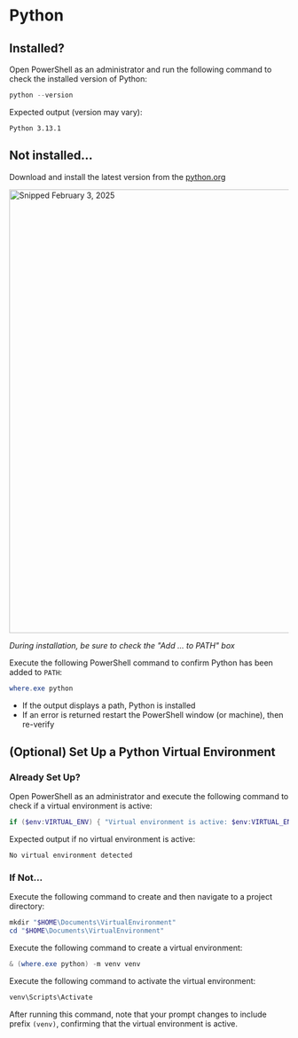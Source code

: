 # Python

## Installed?

Open PowerShell as an administrator and run the following command to check the installed version of Python:

```powershell
python --version
```

Expected output (version may vary):
```
Python 3.13.1
```

## Not installed...

Download and install the latest version from the [python.org](https://www.python.org/downloads)

<img src="https://github.com/user-attachments/assets/1f103580-e5a3-46fc-82c7-2c91e700e75c" width="800" title="Snipped February 3, 2025" />

_During installation, be sure to check the "Add ... to PATH" box_

Execute the following PowerShell command to confirm Python has been added to `PATH`:

```powershell
where.exe python
```

- If the output displays a path, Python is installed
- If an error is returned restart the PowerShell window (or machine), then re-verify

## (Optional) Set Up a Python Virtual Environment

### Already Set Up?

Open PowerShell as an administrator and execute the following command to check if a virtual environment is active:

```powershell
if ($env:VIRTUAL_ENV) { "Virtual environment is active: $env:VIRTUAL_ENV" } else { "No virtual environment detected" }
```

Expected output if no virtual environment is active:

```
No virtual environment detected
```

### If Not...

Execute the following command to create and then navigate to a project directory:

```powershell
mkdir "$HOME\Documents\VirtualEnvironment"
cd "$HOME\Documents\VirtualEnvironment"
```

Execute the following command to create a virtual environment:

```powershell
& (where.exe python) -m venv venv
```

Execute the following command to activate the virtual environment:

```powershell
venv\Scripts\Activate
```

After running this command, note that your prompt changes to include prefix `(venv)`, confirming that the virtual environment is active.

